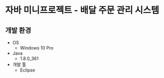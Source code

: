 # 자바 미니프로젝트 - 배달 주문 관리 시스템

## 개발 환경
* OS
  * Windows 10 Pro
* Java
  * 1.8.0_361
* 개발 툴
  * Eclipse 
